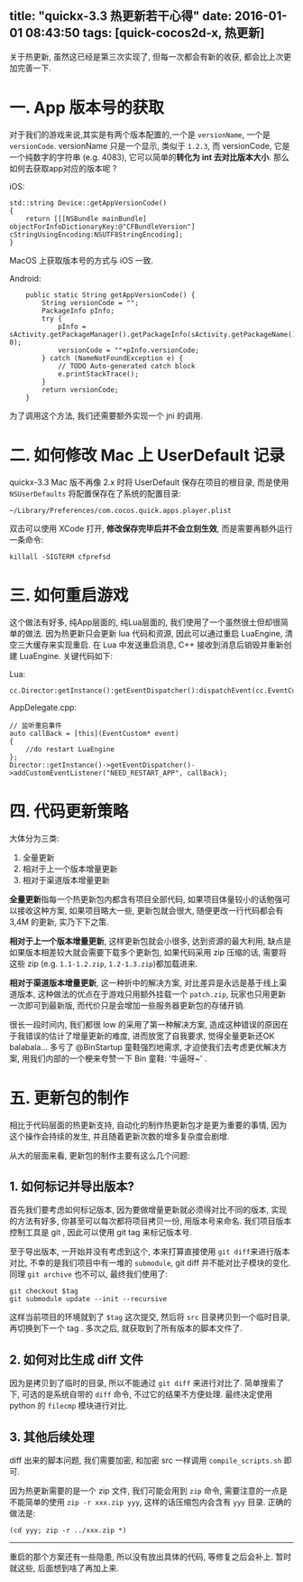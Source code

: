 title: "quickx-3.3 热更新若干心得"
date: 2016-01-01 08:43:50
tags: [quick-cocos2d-x, 热更新]
---

关于热更新, 虽然这已经是第三次实现了, 但每一次都会有新的收获, 都会比上次更加完善一下.

<!-- more -->

# 一. App 版本号的获取

对于我们的游戏来说,其实是有两个版本配置的,一个是 `versionName`, 一个是 `versionCode`. versionName 只是一个显示, 类似于 `1.2.3`, 而 versionCode, 它是一个纯数字的字符串 (e.g. 4083), 它可以简单的**转化为 int 去对比版本大小**. 那么如何去获取app对应的版本呢 ?

iOS:
```
std::string Device::getAppVersionCode()
{
    return [[[NSBundle mainBundle] objectForInfoDictionaryKey:@"CFBundleVersion"] cStringUsingEncoding:NSUTF8StringEncoding];
}
```

MacOS 上获取版本号的方式与 iOS 一致.

Android:
```
    public static String getAppVersionCode() {
        String versionCode = "";
        PackageInfo pInfo;
        try {
            pInfo = sActivity.getPackageManager().getPackageInfo(sActivity.getPackageName(), 0);
            versionCode = ""+pInfo.versionCode;
        } catch (NameNotFoundException e) {
            // TODO Auto-generated catch block
            e.printStackTrace();
        }
        return versionCode;
    }
```

为了调用这个方法, 我们还需要额外实现一个 jni 的调用.

# 二. 如何修改 Mac 上 UserDefault 记录

quickx-3.3 Mac 版不再像 2.x 时将 UserDefault 保存在项目的根目录, 而是使用 `NSUserDefaults` 将配置保存在了系统的配置目录:

```
~/Library/Preferences/com.cocos.quick.apps.player.plist
```

双击可以使用 XCode 打开, **修改保存完毕后并不会立刻生效**, 而是需要再额外运行一条命令:

```
killall -SIGTERM cfprefsd
```

# 三. 如何重启游戏

这个做法有好多, 纯App层面的, 纯Lua层面的, 我们使用了一个虽然很土但却很简单的做法. 因为热更新只会更新 lua 代码和资源, 因此可以通过重启 LuaEngine, 清空三大缓存来实现重启. 在 Lua 中发送重启消息, C++ 接收到消息后销毁并重新创建 LuaEngine. 关键代码如下:

Lua:

```
cc.Director:getInstance():getEventDispatcher():dispatchEvent(cc.EventCustom:new("NEED_RESTART_APP"))
```

AppDelegate.cpp:

```
// 监听重启事件
auto callBack = [this](EventCustom* event)
{
    //do restart LuaEngine
};
Director::getInstance()->getEventDispatcher()->addCustomEventListener("NEED_RESTART_APP", callBack);
```

# 四. 代码更新策略

大体分为三类:

1. 全量更新
2. 相对于上一个版本增量更新
3. 相对于渠道版本增量更新

**全量更新**指每一个热更新包内都含有项目全部代码, 如果项目体量较小的话勉强可以接收这种方案, 如果项目略大一些, 更新包就会很大, 随便更改一行代码都会有 3,4M 的更新, 实乃下下之策.

**相对于上一个版本增量更新**, 这样更新包就会小很多, 达到资源的最大利用, 缺点是如果版本相差较大就会需要下载多个更新包, 如果代码采用 zip 压缩的话, 需要将这些 zip (e.g. `1.1-1.2.zip`, `1.2-1.3.zip`)都加载进来.

**相对于渠道版本增量更新**, 这一种折中的解决方案, 对比差异是永远是基于线上渠道版本, 这种做法的优点在于游戏只用额外挂载一个 `patch.zip`, 玩家也只用更新一次即可到最新版, 而代价只是会增加一些服务器更新包的存储开销.

很长一段时间内, 我们都很 low 的采用了第一种解决方案, 造成这种错误的原因在于我错误的估计了增量更新的难度, 进而放宽了自我要求, 觉得全量更新还OK balabala... 多亏了 @BinStartup 童鞋强烈地需求, 才迫使我们去考虑更优解决方案, 用我们内部的一个梗来夸赞一下 Bin 童鞋: '牛逼呀~' . 

# 五. 更新包的制作

相比于代码层面的热更新支持, 自动化的制作热更新包才是更为重要的事情, 因为这个操作会持续的发生, 并且随着更新次数的增多复杂度会剧增.

从大的层面来看, 更新包的制作主要有这么几个问题:

## 1. 如何标记并导出版本?

首先我们要考虑如何标记版本, 因为要做增量更新就必须得对比不同的版本, 实现的方法有好多, 你甚至可以每次都将项目拷贝一份, 用版本号来命名. 我们项目版本控制工具是 git , 因此可以使用 git tag 来标记版本号.

至于导出版本, 一开始并没有考虑到这个, 本来打算直接使用 `git diff`来进行版本对比, 不幸的是我们项目中有一堆的 `submodule`, git diff 并不能对比子模块的变化. 同理 `git archive` 也不可以, 最终我们使用了:

```
git checkout $tag
git submodule update --init --recursive
```
这样当前项目的环境就到了 `$tag` 这次提交, 然后将 `src` 目录拷贝到一个临时目录, 再切换到下一个 tag . 多次之后, 就获取到了所有版本的脚本文件了.

## 2. 如何对比生成 diff 文件

因为是拷贝到了临时的目录, 所以不能通过 `git diff` 来进行对比了. 简单搜索了下, 可选的是系统自带的 `diff` 命令, 不过它的结果不方便处理. 最终决定使用 python 的 `filecmp` 模块进行对比. 

## 3. 其他后续处理
diff 出来的脚本问题, 我们需要加密, 和加密 src 一样调用 `compile_scripts.sh` 即可.

因为热更新需要的是一个 zip 文件, 我们可能会用到 `zip` 命令, 需要注意的一点是不能简单的使用 `zip -r xxx.zip yyy`, 这样的话压缩包内会含有 `yyy` 目录. 正确的做法是:

```
(cd yyy; zip -r ../xxx.zip *)
```

---

重启的那个方案还有一些隐患, 所以没有放出具体的代码, 等修复之后会补上. 
暂时就这些, 后面想到啥了再加上来.


